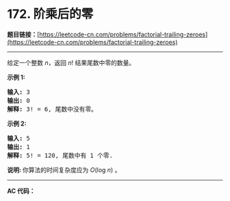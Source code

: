 # 172. 阶乘后的零

**题目链接：**[https://leetcode-cn.com/problems/factorial-trailing-zeroes](https://leetcode-cn.com/problems/factorial-trailing-zeroes)

---

<div class="content__1Y2H">
 <div class="notranslate">
  <p>给定一个整数 <em>n</em>，返回 <em>n</em>! 结果尾数中零的数量。</p> 
  <p><strong>示例 1:</strong></p> 
  <pre class="language-text"><strong>输入:</strong> 3
<strong>输出:</strong> 0
<strong>解释:</strong>&nbsp;3! = 6, 尾数中没有零。</pre> 
  <p><strong>示例&nbsp;2:</strong></p> 
  <pre class="language-text"><strong>输入:</strong> 5
<strong>输出:</strong> 1
<strong>解释:</strong>&nbsp;5! = 120, 尾数中有 1 个零.</pre> 
  <p><strong>说明: </strong>你算法的时间复杂度应为&nbsp;<em>O</em>(log&nbsp;<em>n</em>)<em>&nbsp;</em>。</p> 
 </div>
</div>

---

**AC 代码：**

```java

```